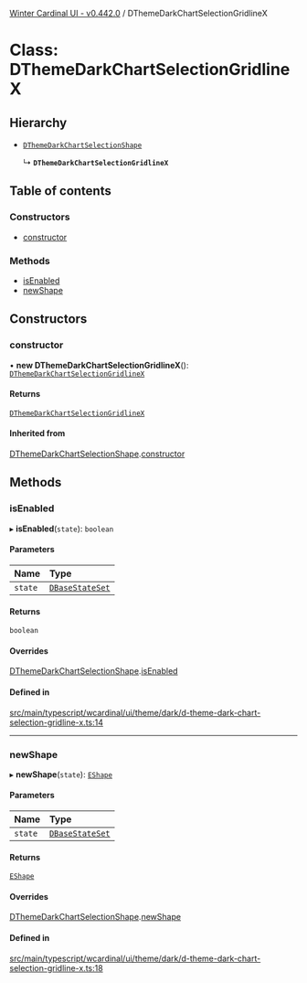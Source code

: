 [Winter Cardinal UI - v0.442.0](../index.md) / DThemeDarkChartSelectionGridlineX

# Class: DThemeDarkChartSelectionGridlineX

## Hierarchy

- [`DThemeDarkChartSelectionShape`](DThemeDarkChartSelectionShape.md)

  ↳ **`DThemeDarkChartSelectionGridlineX`**

## Table of contents

### Constructors

- [constructor](DThemeDarkChartSelectionGridlineX.md#constructor)

### Methods

- [isEnabled](DThemeDarkChartSelectionGridlineX.md#isenabled)
- [newShape](DThemeDarkChartSelectionGridlineX.md#newshape)

## Constructors

### constructor

• **new DThemeDarkChartSelectionGridlineX**(): [`DThemeDarkChartSelectionGridlineX`](DThemeDarkChartSelectionGridlineX.md)

#### Returns

[`DThemeDarkChartSelectionGridlineX`](DThemeDarkChartSelectionGridlineX.md)

#### Inherited from

[DThemeDarkChartSelectionShape](DThemeDarkChartSelectionShape.md).[constructor](DThemeDarkChartSelectionShape.md#constructor)

## Methods

### isEnabled

▸ **isEnabled**(`state`): `boolean`

#### Parameters

| Name | Type |
| :------ | :------ |
| `state` | [`DBaseStateSet`](../interfaces/DBaseStateSet.md) |

#### Returns

`boolean`

#### Overrides

[DThemeDarkChartSelectionShape](DThemeDarkChartSelectionShape.md).[isEnabled](DThemeDarkChartSelectionShape.md#isenabled)

#### Defined in

[src/main/typescript/wcardinal/ui/theme/dark/d-theme-dark-chart-selection-gridline-x.ts:14](https://github.com/winter-cardinal/winter-cardinal-ui/blob/v0.442.0/src/main/typescript/wcardinal/ui/theme/dark/d-theme-dark-chart-selection-gridline-x.ts#L14)

___

### newShape

▸ **newShape**(`state`): [`EShape`](../interfaces/EShape.md)

#### Parameters

| Name | Type |
| :------ | :------ |
| `state` | [`DBaseStateSet`](../interfaces/DBaseStateSet.md) |

#### Returns

[`EShape`](../interfaces/EShape.md)

#### Overrides

[DThemeDarkChartSelectionShape](DThemeDarkChartSelectionShape.md).[newShape](DThemeDarkChartSelectionShape.md#newshape)

#### Defined in

[src/main/typescript/wcardinal/ui/theme/dark/d-theme-dark-chart-selection-gridline-x.ts:18](https://github.com/winter-cardinal/winter-cardinal-ui/blob/v0.442.0/src/main/typescript/wcardinal/ui/theme/dark/d-theme-dark-chart-selection-gridline-x.ts#L18)
